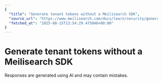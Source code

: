 ```yaml
---
{
  "title": "Generate tenant tokens without a Meilisearch SDK",
  "source_url": "https://www.meilisearch.com/docs/learn/security/generate_tenant_token_third_party",
  "fetched_at": "2025-08-15T13:54:29.475046+00:00"
}
---
```


# Generate tenant tokens without a Meilisearch SDK

Responses are generated using AI and may contain mistakes.
